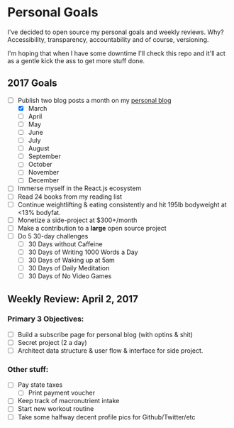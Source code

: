 # Personal Goals

I've decided to open source my personal goals and weekly reviews. Why? Accessibility, transparency, accountability and of course, versioning.

I'm hoping that when I have some downtime I'll check this repo and it'll act as a gentle kick the ass to get more stuff done.

## 2017 Goals

- [ ] Publish two blog posts a month on my [personal blog](https://cressler.io)
    - [X] March
    - [ ] April
    - [ ] May
    - [ ] June
    - [ ] July
    - [ ] August
    - [ ] September
    - [ ] October
    - [ ] November
    - [ ] December
- [ ] Immerse myself in the React.js ecosystem
- [ ] Read 24 books from my reading list
- [ ] Continue weightlifting & eating consistently and hit 195lb bodyweight at <13% bodyfat.
- [ ] Monetize a side-project at $300+/month
- [ ] Make a contribution to a **large** open source project
- [ ] Do 5 30-day challenges
  - [ ] 30 Days without Caffeine
  - [ ] 30 Days of Writing 1000 Words a Day
  - [ ] 30 Days of Waking up at 5am
  - [ ] 30 Days of Daily Meditation
  - [ ] 30 Days of No Video Games

## Weekly Review: April 2, 2017

### Primary 3 Objectives:
- [ ] Build a subscribe page for personal blog (with optins & shit)
- [ ] Secret project (2 a day)
- [ ] Architect data structure & user flow & interface for side project.

### Other stuff:
- [ ] Pay state taxes
	- [ ] Print payment voucher
- [ ] Keep track of macronutrient intake
- [ ] Start new workout routine
- [ ] Take some halfway decent profile pics for Github/Twitter/etc
